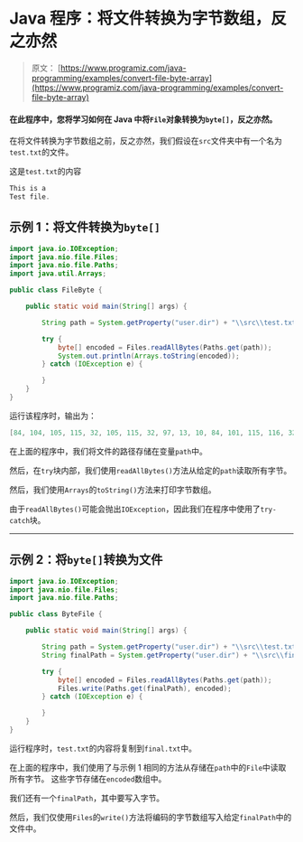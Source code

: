 # Java 程序：将文件转换为字节数组，反之亦然

> 原文： [https://www.programiz.com/java-programming/examples/convert-file-byte-array](https://www.programiz.com/java-programming/examples/convert-file-byte-array)

#### 在此程序中，您将学习如何在 Java 中将`File`对象转换为`byte[]`，反之亦然。

在将文件转换为字节数组之前，反之亦然，我们假设在`src`文件夹中有一个名为`test.txt`的文件。

这是`test.txt`的内容

```java
This is a
Test file.
```

## 示例 1：将文件转换为`byte[]`

```java
import java.io.IOException;
import java.nio.file.Files;
import java.nio.file.Paths;
import java.util.Arrays;

public class FileByte {

    public static void main(String[] args) {

        String path = System.getProperty("user.dir") + "\\src\\test.txt";

        try {
            byte[] encoded = Files.readAllBytes(Paths.get(path));
            System.out.println(Arrays.toString(encoded));
        } catch (IOException e) {

        }
    }
}
```

运行该程序时，输出为：

```java
[84, 104, 105, 115, 32, 105, 115, 32, 97, 13, 10, 84, 101, 115, 116, 32, 102, 105, 108, 101, 46]
```

在上面的程序中，我们将文件的路径存储在变量`path`中。

然后，在`try`块内部，我们使用`readAllBytes()`方法从给定的`path`读取所有字节。

然后，我们使用`Arrays`的`toString()`方法来打印字节数组。

由于`readAllBytes()`可能会抛出`IOException`，因此我们在程序中使用了`try-catch`块。

* * *

## 示例 2：将`byte[]`转换为文件

```java
import java.io.IOException;
import java.nio.file.Files;
import java.nio.file.Paths;

public class ByteFile {

    public static void main(String[] args) {

        String path = System.getProperty("user.dir") + "\\src\\test.txt";
        String finalPath = System.getProperty("user.dir") + "\\src\\final.txt";

        try {
            byte[] encoded = Files.readAllBytes(Paths.get(path));
            Files.write(Paths.get(finalPath), encoded);
        } catch (IOException e) {

        }
    }
} 
```

运行程序时，`test.txt`的内容将复制到`final.txt`中。

在上面的程序中，我们使用了与示例 1 相同的方法从存储在`path`中的`File`中读取所有字节。 这些字节存储在`encoded`数组中。

我们还有一个`finalPath`，其中要写入字节。

然后，我们仅使用`Files`的`write()`方法将编码的字节数组写入给定`finalPath`中的文件中。